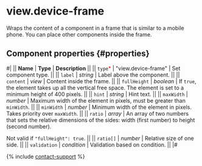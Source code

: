 # view.device-frame

Wraps the content of a component in a frame that is similar to a mobile phone. You can place other components inside the frame.

## Component properties {#properties}

#|
|| **Name** | **Type** | **Description** ||
|| `type`<span style="color: red">\*</span> | "view.device-frame" | Set component type. ||
|| `label` | _string_ | Label above the component. ||
|| `content` | _view_ | Content inside the frame. ||
|| `fullHeight` | _boolean_ | If `true`, the element takes up all the vertical free space. The element is set to a minimum height of 400 pixels. ||
|| `hint` | _string_ | Hint text. ||
|| `maxWidth` | _number_ | Maximum width of the element in pixels, must be greater than `minWidth`. ||
|| `minWidth` | _number_ | Minimum width of the element in pixels. Takes priority over `maxWidth`. ||
|| `ratio` | _array_ | An array of two numbers that sets the relative dimensions of the sides: width (first number) to height (second number).

Not valid if `"fullHeight": true`. ||
|| `ratio[]` | _number_ | Relative size of one side. ||
|| `validation` | _condition_ | Validation based on condition. ||
|#

{% include [contact-support](../_includes/contact-support.md) %}
